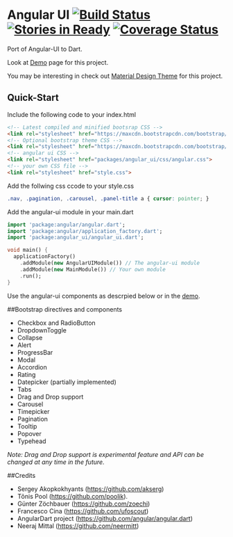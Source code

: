﻿Angular UI [![Build Status](https://travis-ci.org/akserg/angular.dart.ui.svg?branch=master)](https://travis-ci.org/akserg/angular.dart.ui) [![Stories in Ready](https://badge.waffle.io/akserg/angular.dart.ui.svg?label=ready)](http://waffle.io/akserg/angular.dart.ui?milestone=0.6) [![Coverage Status](https://coveralls.io/repos/akserg/angular.dart.ui/badge.svg)](https://coveralls.io/r/akserg/angular.dart.ui) 
===============

Port of Angular-UI to Dart.

Look at [Demo](http://akserg.github.io/angular.dart.ui.demo/index.html) page for this project.

You may be interesting in check out [Material Design Theme](http://akserg.github.io/angular.dart.material.demo) for this project.

## Quick-Start
Include the following code to your index.html
```html
<!-- Latest compiled and minified bootsrap CSS -->
<link rel="stylesheet" href="https://maxcdn.bootstrapcdn.com/bootstrap/3.3.2/css/bootstrap.min.css">
<!-- Optional bootstrap theme CSS -->
<link rel="stylesheet" href="https://maxcdn.bootstrapcdn.com/bootstrap/3.3.2/css/bootstrap-theme.min.css">
<!-- angular ui CSS -->
<link rel="stylesheet" href="packages/angular_ui/css/angular.css">
<!-- your own CSS file -->
<link rel="stylesheet" href="style.css">
```

Add the follwing css ccode to your style.css
```css
.nav, .pagination, .carousel, .panel-title a { cursor: pointer; }
```

Add the angular-ui module in your main.dart
```dart
import 'package:angular/angular.dart';
import 'package:angular/application_factory.dart';
import 'package:angular_ui/angular_ui.dart';

void main() {
  applicationFactory()
    .addModule(new AngularUIModule()) // The angular-ui module
    .addModule(new MainModule()) // Your own module
    .run();
}
```

Use the angular-ui components as descrpied below or in the [demo](http://akserg.github.io/angular.dart.ui.demo/index.html).


##Bootstrap directives and components

- Checkbox and RadioButton
- DropdownToggle
- Collapse
- Alert
- ProgressBar
- Modal
- Accordion
- Rating
- Datepicker (partially implemented)
- Tabs
- Drag and Drop support
- Carousel
- Timepicker
- Pagination
- Tooltip
- Popover
- Typehead

*Note: Drag and Drop support is experimental feature and API can be changed at any time in the future.*

##Credits
- Sergey Akopkokhyants (https://github.com/akserg)
- Tõnis Pool (https://github.com/poolik).
- Günter Zöchbauer (https://github.com/zoechi)
- Francesco Cina (https://github.com/ufoscout)
- AngularDart project (https://github.com/angular/angular.dart)
- Neeraj Mittal (https://github.com/neermitt)
